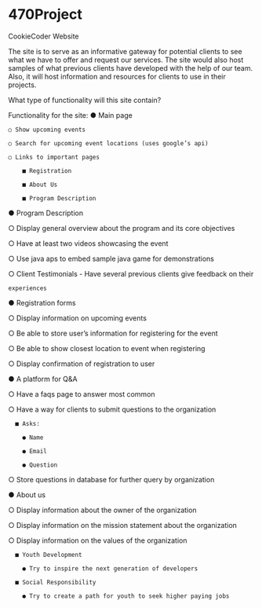 # 470Project
CookieCoder Website

The site is to serve as an informative gateway for potential clients to see what we have
to offer and request our services. The site would also host samples of what previous clients
have developed with the help of our team. Also, it will host information and resources for clients
to use in their projects.

What type of functionality will this site contain?

Functionality for the site:
  ● Main page
  
    ○ Show upcoming events
    
    ○ Search for upcoming event locations (uses google’s api)
    
    ○ Links to important pages
    
        ■ Registration
        
        ■ About Us
        
        ■ Program Description
        
● Program Description

   ○ Display general overview about the program and its core objectives
   
   ○ Have at least two videos showcasing the event
   
   ○ Use java aps to embed sample java game for demonstrations
   
   ○ Client Testimonials - Have several previous clients give feedback on their
   
    experiences
    
● Registration forms

   ○ Display information on upcoming events
   
   ○ Be able to store user’s information for registering for the event
   
   ○ Be able to show closest location to event when registering
   
   ○ Display confirmation of registration to user
   
● A platform for Q&A

   ○ Have a faqs page to answer most common
   
   ○ Have a way for clients to submit questions to the organization
   
      ■ Asks:
      
        ● Name
        
        ● Email
        
        ● Question
        
   ○ Store questions in database for further query by organization
   
● About us

   ○ Display information about the owner of the organization
   
   ○ Display information on the mission statement about the organization
   
   ○ Display information on the values of the organization
   
      ■ Youth Development
      
        ● Try to inspire the next generation of developers
        
      ■ Social Responsibility
      
        ● Try to create a path for youth to seek higher paying jobs
